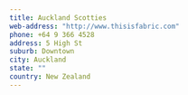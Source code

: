 ```yaml
---
title: Auckland Scotties
web-address: "http://www.thisisfabric.com"
phone: +64 9 366 4528
address: 5 High St
suburb: Downtown
city: Auckland
state: ""
country: New Zealand
---
```

